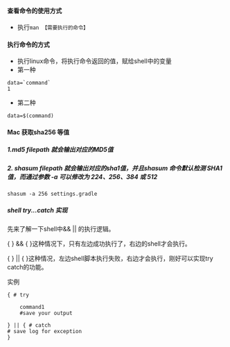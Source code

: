 #### 查看命令的使用方式

- 执行`man 【需要执行的命令】`

#### 执行命令的方式

- 执行linux命令，将执行命令返回的值，赋给shell中的变量
- 第一种

```shell
data=`command`
1
```

- 第二种

```shell
data=$(command)
```



#### Mac 获取sha256 等值

##### 1.md5 filepath 就会输出对应的MD5值

##### 2. shasum filepath 就会输出对应的sha1值，并且shasum 命令默认检测 SHA1 值，而通过参数 -a 可以修改为 224、256、384 或 512

```shell
shasum -a 256 settings.gradle
```

##### shell try...catch 实现

先来了解一下shell中&& || 的执行逻辑。

{ } && { }这种情况下，只有左边成功执行了，右边的shell才会执行。

{ } || { }这种情况，左边shell脚本执行失败，右边才会执行，刚好可以实现try catch的功能。

实例
```
{ # try

    command1 
    #save your output

} || { # catch
# save log for exception
}
```
